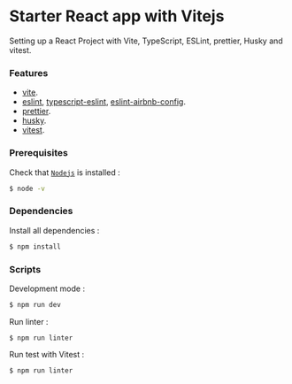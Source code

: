 # Starter React app with Vitejs

Setting up a React Project with Vite, TypeScript, ESLint, prettier, Husky and vitest.

### Features

-   [vite](https://vitejs.dev/).
-   [eslint](https://eslint.org/), [typescript-eslint](https://typescript-eslint.io/), [eslint-airbnb-config](https://github.com/airbnb/javascript).
-   [prettier](https://prettier.io/).
-   [husky](https://typicode.github.io/husky/).
-   [vitest](https://vitest.dev/).

### Prerequisites

Check that [`Nodejs`](https://nodejs.org/en/download/) is installed :

```sh
$ node -v
```

### Dependencies

Install all dependencies :

```sh
$ npm install
```

### Scripts

Development mode :

```bash
$ npm run dev
```

Run linter :

```
$ npm run linter
```

Run test with Vitest :

```
$ npm run linter
```
